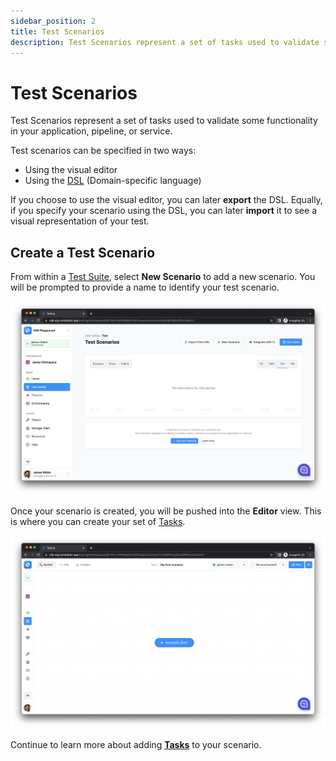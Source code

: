 ```yaml
---
sidebar_position: 2
title: Test Scenarios
description: Test Scenarios represent a set of tasks used to validate some functionality in your application, pipeline, or service.
---
```


# Test Scenarios

Test Scenarios represent a set of tasks used to validate some functionality in your application, pipeline, or service.

Test scenarios can be specified in two ways:

- Using the visual editor
- Using the [DSL](/platform/testing/features/dsl/) (Domain-specific language)

If you choose to use the visual editor, you can later **export** the DSL. Equally, if you specify your scenario using the DSL, you can later **import** it to see a visual representation of your test.

## Create a Test Scenario

From within a [Test Suite](/platform/testing/features/building-tests/test-suites/), select **New Scenario** to add a new scenario. You will be prompted to provide a name to identify your test scenario.&#x20;

![](<../../assets/image (85).png>)

Once your scenario is created, you will be pushed into the **Editor** view. This is where you can create your set of [Tasks](/platform/testing/features/building-tests/tasks/).

![](<../../assets/image (176).png>)

Continue to learn more about adding [**Tasks**](/platform/testing/features/building-tests/tasks/) to your scenario.
